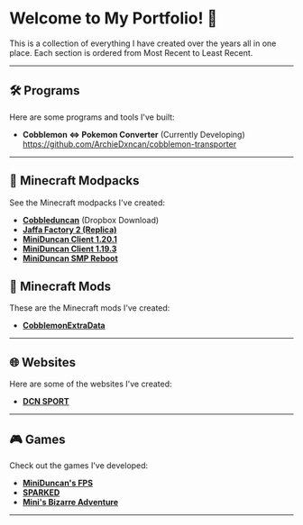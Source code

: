 # Welcome to My Portfolio! 👋
This is a collection of everything I have created over the years all in one place. Each section is ordered from Most Recent to Least Recent.

---
## 🛠️ **Programs**
Here are some programs and tools I've built:

- **Cobblemon <=> Pokemon Converter** (Currently Developing)
https://github.com/ArchieDxncan/cobblemon-transporter

---

## 🧱 **Minecraft Modpacks**
See the Minecraft modpacks I've created:

- **[Cobbleduncan](https://www.dropbox.com/scl/fi/zewifvis3pry956p2dw3p/Cobbleduncan-2.0.0.mrpack?rlkey=fng47vxn01a6t1zjpegqsh77r&st=kafnslyv&dl=1)** (Dropbox Download)
- **[Jaffa Factory 2 (Replica)](https://www.curseforge.com/minecraft/modpacks/jaffa-factory-2-replica)**
- **[MiniDuncan Client 1.20.1](https://modrinth.com/modpack/miniduncan-client)**
- **[MiniDuncan Client 1.19.3](https://www.curseforge.com/minecraft/modpacks/miniduncan-client)**
- **[MiniDuncan SMP Reboot](https://www.curseforge.com/minecraft/modpacks/miniduncan-smp-reboot)**

## 🧱 **Minecraft Mods**
These are the Minecraft mods I've created:
- **[CobblemonExtraData](https://curseforge.com/minecraft/mc-mods/cobblemon-extra-data)**

---

## 🌐 **Websites**
Here are some of the websites I've created:

- **[DCN SPORT](https://duncansu.miniduncan.net)**

---

## 🎮 **Games**
Check out the games I've developed:

- **[MiniDuncan's FPS](https://miniduncan.itch.io/miniduncans-fps)**
- **[SPARKED](https://miniduncan.itch.io/sparked)**
- **[Mini's Bizarre Adventure](https://miniduncan.itch.io/minis-bizarre-adventure)**

---

